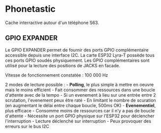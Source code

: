 # Phonetastic

Cache interractive autour d'un téléphone S63.

## GPIO EXPANDER

Le GPIO EXPANDER permet de fournir des ports GPIO complémentaire accessible depuis une interface I2C.
La carte ESP32 Lyra-T possède tous ces ports GPIO soudés physiquement.
Les GPIO complémentaires sont utilisé pour la lecture des positions de JACKS en facade.

Vitesse de fonctionnement constatée : 100 000 Hz

2 modes de lecture possible :
    - **Polling**, le plus simple à mettre en oeuvre mais le moins efficient
        - Fait consommer des ressources dans une boucle d'attente avec de la tempo
        - Si un evenement à lieu sur une entrée entre 2 scrutation, l'evenement peux être raté
        - En limitant le nombre de scuration (en augmentant le délai entre chaque boucle, 500ms OK)
    - **Evenementiel**, plus efficace
        - Consomme moins de ressources car il n'y a pas de boucle d'attente
        - Nécessite un port GPIO physique sur l'ESP32 pour déclencher l'interruption
        - Lecture déclenché sur interruption
        - Peux provoquer des erreurs sur le bus I2C